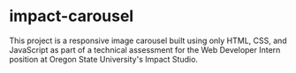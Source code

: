 # impact-carousel
This project is a responsive image carousel built using only HTML, CSS, and JavaScript as part of a technical assessment for the Web Developer Intern position at Oregon State University's Impact Studio.
